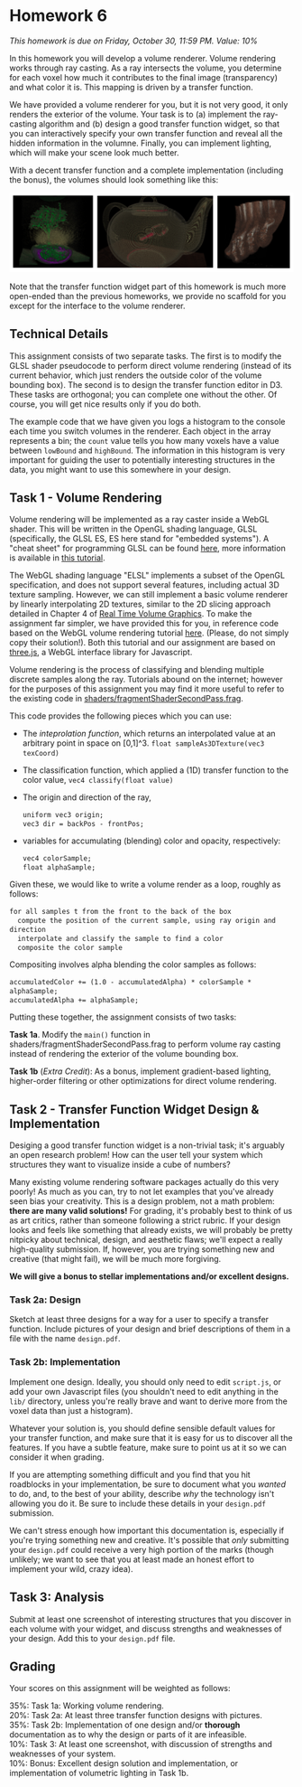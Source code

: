 Homework 6
===
*This homework is due on Friday, October 30, 11:59 PM. Value: 10%*

In this homework you will develop a volume renderer. Volume rendering works through ray casting. As a ray intersects the volume, you determine for each voxel how much it contributes to the final image (transparency) and what color it is. This mapping is driven by a transfer function. 

We have provided a volume renderer for you, but it is not very good, it only renders the exterior of the volume. Your task is to (a) implement the ray-casting algorithm and (b) design a good transfer function widget, so that you can interactively specify your own transfer function and reveal all the hidden information in the volumne. Finally, you can implement lighting, which will make your scene look much better.

With a decent transfer function and a complete implementation (including the bonus), the volumes should look something like this:

![Volume Rendering Result](figures/rendering.png)

Note that the transfer function widget part of this homework is much more open-ended than the previous homeworks, we provide no scaffold for you except for the interface to the volume renderer.

## Technical Details

This assignment consists of two separate tasks. The first is to modify the GLSL shader pseudocode to perform direct volume rendering (instead of its current behavior, which just renders the outside color of the volume bounding box). The second is to design the transfer function editor in D3. These tasks are orthogonal; you can complete one without the other. Of course, you will get nice results only if you do both.

The example code that we have given you logs a histogram to the console each time you switch volumes in the renderer. Each object in the array represents a bin; the `count` value tells you how many voxels have a value between `lowBound` and `highBound`.
The information in this histogram is very important for guiding the user to potentially
interesting structures in the data, you might want to use this somewhere in your design.


## Task 1 - Volume Rendering

Volume rendering will be implemented as a ray caster inside a WebGL shader. This will be written in the OpenGL shading language, GLSL (specifically, the GLSL ES, ES here stand for "embedded systems"). A "cheat sheet" for programming GLSL can be found [here](https://www.khronos.org/files/opengl44-quick-reference-card.pdf), more information is available in [this tutorial](https://www.opengl.org/sdk/docs/tutorials/TyphoonLabs/Chapter_1.pdf).


The WebGL shading language "ELSL" implements a subset of the OpenGL specification, and does not support several features, including actual 3D texture sampling. However, we can still implement a basic volume renderer by linearly interpolating 2D textures, similar to the 2D slicing approach detailed in Chapter 4 of [Real Time Volume Graphics](http://webdocs.cs.ualberta.ca/~pierreb/Visualization2006/Real-Time-Volume-Rendering.pdf). To make the assignment far simpler, we have provided this for you, in reference code based on the WebGL volume rendering tutorial [here](https://github.com/lebarba/WebGLVolumeRendering). (Please, do not simply copy their solution!). Both this tutorial and our assignment are based on [three.js](http://threejs.org), a WebGL interface library for Javascript. 

Volume rendering is the process of classifying and blending multiple discrete samples along the ray. Tutorials abound on the internet; however for the purposes of this assignment you may find it more useful to refer to the existing code in [shaders/fragmentShaderSecondPass.frag](shaders/fragmentShaderSecondPass.frag). 

This code provides the following pieces which you can use:

- The *inteprolation function*, which returns an interpolated value at an arbitrary point in space on [0,1]^3.
 `float sampleAs3DTexture(vec3 texCoord)`
- The classification function, which applied a (1D) transfer function to the color value,
  `vec4 classify(float value)`
- The origin and direction of the ray, 

  ```
  uniform vec3 origin;
  vec3 dir = backPos - frontPos;
  ```
- variables for accumulating (blending) color and opacity, respectively:

  ```
  vec4 colorSample;
  float alphaSample;
  ```

Given these, we would like to write a volume render as a loop, roughly as follows:

```
for all samples t from the front to the back of the box
  compute the position of the current sample, using ray origin and direction
  interpolate and classify the sample to find a color
  composite the color sample
```

Compositing involves alpha blending the color samples as follows:

```
accumulatedColor += (1.0 - accumulatedAlpha) * colorSample * alphaSample;
accumulatedAlpha += alphaSample;
```

Putting these together, the assignment consists of two tasks:

**Task 1a**. Modify the `main()` function in shaders/fragmentShaderSecondPass.frag to perform volume ray casting instead of rendering the exterior of the volume bounding box.

**Task 1b** (*Extra Credit*): As a bonus, implement gradient-based lighting, higher-order filtering or other optimizations for direct volume rendering.

## Task 2 - Transfer Function Widget Design & Implementation

Desiging a good transfer function widget is a non-trivial task; it's arguably an open research
problem! How can the user tell your system which structures they want to visualize inside a cube
of numbers?

Many existing volume rendering software packages actually do this very poorly! As much as you can,
try to not let examples that you've already seen bias your creativity. This is a design problem, not a
math problem: **there are many valid solutions!** For grading, it's probably best to think of us
as art critics, rather than someone following a strict rubric. If your design
looks and feels like something that already exists, we will probably be pretty nitpicky about
technical, design, and aesthetic flaws; we'll expect a really high-quality submission. If, however,
you are trying something new and creative (that might fail), we will be much more forgiving.

**We will give a bonus to stellar implementations and/or excellent designs.**

### Task 2a: Design
Sketch at least three designs for a way for a user to specify a transfer function. Include pictures of your design and brief descriptions of them in a file with the name `design.pdf`.

### Task 2b: Implementation
Implement one design. Ideally, you should only need to edit `script.js`, or add your own Javascript
files (you shouldn't need to edit anything in the `lib/` directory, unless you're really brave and
want to derive more from the voxel data than just a histogram).

Whatever your solution is, you should define sensible default values for your transfer function, and make sure that it is easy for us to discover all the features. If you have a subtle feature, make sure to point us at it so we can consider it when grading.

If you are attempting something difficult and you find that you hit roadblocks in your implementation,
be sure to document what you *wanted* to do, and, to the best of your ability, describe *why* the
technology isn't allowing you do it. Be sure to include these details in your `design.pdf` submission.

We can't stress enough how important this documentation is, especially if you're trying
something new and creative. It's possible that *only* submitting your `design.pdf` could
receive a very high portion of the marks (though unlikely; we want to see that you at least made an honest effort to implement your wild, crazy idea).

## Task 3: Analysis
Submit at least one screenshot of interesting structures that you discover in each volume with your widget, and discuss strengths and weaknesses of your design. Add this to your `design.pdf` file.


## Grading

Your scores on this assignment will be weighted as follows:

35%: Task 1a: Working volume rendering. <br />
20%: Task 2a: At least three transfer function designs with pictures. <br />
35%: Task 2b: Implementation of one design and/or **thorough** documentation as to why the design or parts of it are infeasible. <br />
10%: Task 3: At least one screenshot, with discussion of strengths and weaknesses of your system. <br />
10%: Bonus: Excellent design solution and implementation, or implementation of volumetric lighting in Task 1b. <br />
